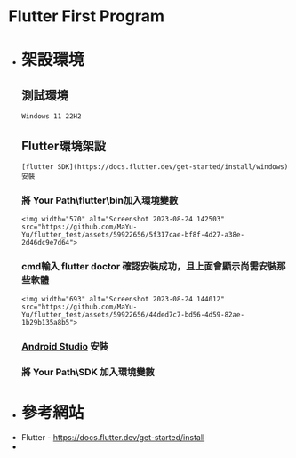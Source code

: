 # Flutter First Program

* # 架設環境

  ## 測試環境 
      Windows 11 22H2  
  ## Flutter環境架設
      [flutter SDK](https://docs.flutter.dev/get-started/install/windows) 安裝  
  ### 將 Your Path\flutter\bin加入環境變數  
      <img width="570" alt="Screenshot 2023-08-24 142503" src="https://github.com/MaYu-Yu/flutter_test/assets/59922656/5f317cae-bf8f-4d27-a38e-2d46dc9e7d64">  
  
  ### cmd輸入 flutter doctor 確認安裝成功，且上面會顯示尚需安裝那些軟體  
      <img width="693" alt="Screenshot 2023-08-24 144012" src="https://github.com/MaYu-Yu/flutter_test/assets/59922656/44ded7c7-bd56-4d59-82ae-1b29b135a8b5">  
  
  ### [Android Studio](https://developer.android.com/studio) 安裝  
  ### 將 Your Path\SDK 加入環境變數  
   
* # 參考網站
- Flutter - https://docs.flutter.dev/get-started/install
- 
